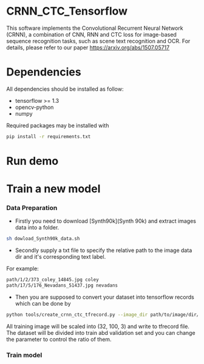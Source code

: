 # CRNN_CTC_Tensorflow
This software implements the Convolutional Recurrent Neural Network (CRNN), a combination of CNN, RNN and CTC loss for image-based sequence recognition tasks, such as scene text recognition and OCR. For details, please refer to our paper 
https://arxiv.org/abs/1507.05717


# Dependencies
All dependencies should be installed as follow:
* tensorflow >= 1.3
* opencv-python
* numpy

Required packages may be installed with
```bash
pip install -r requirements.txt
```


# Run demo

# Train a new model

### Data Preparation
* Firstly you need to download [Synth90k](Synth 90k) and extract images data into a folder. 
```bash
sh dowload_Synth90k_data.sh
```
* Secondly supply a txt file to specify the relative path to the image data dir and it's corresponding text label.   

For example:
```bash
path/1/2/373_coley_14845.jpg coley
path/17/5/176_Nevadans_51437.jpg nevadans
```
* Then you are supposed to convert your dataset into tensorflow records which can be done by
```bash
python tools/create_crnn_ctc_tfrecord.py --image_dir path/to/image/dir/ --anno_file path/to/list.txt --data_dir ./tfrecords/ --validation_split_fraction 0.1
```
All training image will be scaled into (32, 100, 3) and write to tfrecord file.  
The dataset will be divided into train abd validation set and you can change the parameter to control the ratio of them.

### Train model
